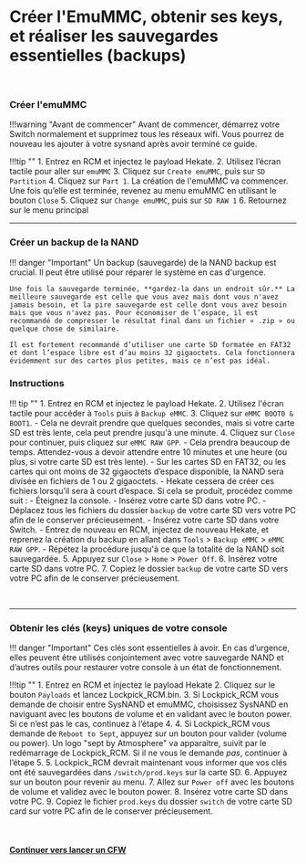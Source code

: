 # Créer l'EmuMMC, obtenir ses keys, et réaliser les sauvegardes essentielles (backups)

&nbsp;

### Créer l'emuMMC

!!!warning "Avant de commencer"
    Avant de commencer, démarrez votre Switch normalement et supprimez tous les réseaux wifi. Vous pourrez de nouveau les ajouter à votre sysnand après avoir terminé ce guide.

!!!tip ""
    1. Entrez en RCM et injectez le payload Hekate.
    2. Utilisez l’écran tactile pour aller sur `emuMMC`
    3. Cliquez sur `Create emuMMC`, puis sur `SD Partition`
    4. Cliquez sur `Part 1`. La création de l'emuMMC va commencer. Une fois qu’elle est terminée, revenez au menu emuMMC en utilisant le bouton `Close`
    5. Cliquez sur `Change emuMMC`, puis sur `SD RAW 1`
    6. Retournez sur le menu principal

-----

### Créer un backup de la NAND


!!! danger "Important"
    Un backup (sauvegarde) de la NAND backup est crucial. Il peut être utilisé pour réparer le système en cas d'urgence.

	Une fois la sauvegarde terminée, **gardez-la dans un endroit sûr.** La meilleure sauvegarde est celle que vous avez mais dont vous n'avez jamais besoin, et la pire sauvegarde est celle dont vous avez besoin mais que vous n'avez pas. Pour économiser de l’espace, il est recommandé de compresser le résultat final dans un fichier « .zip » ou quelque chose de similaire.

	Il est fortement recommandé d’utiliser une carte SD formatée en FAT32 et dont l’espace libre est d’au moins 32 gigaoctets. Cela fonctionnera évidemment sur des cartes plus petites, mais ce n’est pas idéal.

### Instructions

!!! tip ""
    1. Entrez en RCM et injectez le payload Hekate.
    2. Utilisez l'écran tactile pour accéder à `Tools` puis à `Backup eMMC`.
    3. Cliquez sur `eMMC BOOT0 & BOOT1`.
       - Cela ne devrait prendre que quelques secondes, mais si votre carte SD est très lente, cela peut prendre jusqu'à une minute.
    4. Cliquez sur `Close` pour continuer, puis cliquez sur `eMMC RAW GPP`.
       - Cela prendra beaucoup de temps. Attendez-vous à devoir attendre entre 10 minutes et une heure (ou plus, si votre carte SD est très lente).
       - Sur les cartes SD en FAT32, ou les cartes qui ont moins de 32 gigaoctets d’espace disponible, la NAND sera divisée en fichiers de 1 ou 2 gigaoctets.
          - Hekate cessera de créer ces fichiers lorsqu’il sera à court d’espace. Si cela se produit, procédez comme suit :
          - Éteignez la console.
          - Insérez votre carte SD dans votre PC.
          - Déplacez tous les fichiers du dossier `backup` de votre carte SD vers votre PC afin de le conserver précieusement.
          - Insérez votre carte SD dans votre Switch.
          - Entrez de nouveau en RCM, injectez de nouveau Hekate, et reprenez la création du backup en allant dans `Tools` > `Backup eMMC` > `eMMC RAW GPP`.
          - Répétez la procédure jusqu'à ce que la totalité de la NAND soit sauvegardée.
    5. Appuyez sur `Close` > `Home` > `Power Off`.
    6. Insérez votre carte SD dans votre PC.
    7. Copiez le dossier `backup` de votre carte SD vers votre PC afin de le conserver précieusement.

&nbsp;

-----

### Obtenir les clés (keys) uniques de votre console

!!! danger "Important"
    Ces clés sont essentielles à avoir. En cas d’urgence, elles peuvent être utilisés conjointement avec votre sauvegarde NAND et d’autres outils pour restaurer votre console à un état de fonctionnement.
    
!!!tip ""
    1. Entrez en RCM et injectez le payload Hekate
    2. Cliquez sur le bouton `Payloads` et lancez Lockpick_RCM.bin.
    3. Si Lockpick_RCM vous demande de choisir entre SysNAND et emuMMC, choisissez SysNAND en naviguant avec les boutons de volume et en validant avec le bouton power. Si ce n’est pas le cas, continuez à l’étape 4.
    4. Si Lockpick_RCM vous demande de `Reboot to Sept`, appuyez sur un bouton pour valider (volume ou power). Un logo "sept by Atmosphere" va apparaitre, suivit par le redémarrage de Lockpick_RCM. Si il ne vous le demande *pas*, continuer à l’étape 5.
    5. Lockpick_RCM devrait maintenant vous informer que vos clés ont été sauvegardées dans `/switch/prod.keys` sur la carte SD.
    6. Appuyez sur un bouton pour revenir au menu.
    7. Allez sur `Power off` avec les boutons de volume et validez avec le bouton power.
    8. Insérez votre carte SD dans votre PC.
    9. Copiez le fichier `prod.keys` du dossier `switch` de votre carte SD card sur votre PC afin de le conserver précieusement.

&nbsp;

#### [Continuer vers lancer un CFW <i class="fa fa-arrow-circle-right fa-lg"></i>](launching_cfw_fr.md)
